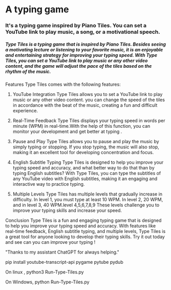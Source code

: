 
# A typing game

### It's a typing game inspired by Piano Tiles. You can set a YouTube link to play music, a song, or a motivational speech.

##### Type Tiles is a typing game that is inspired by Piano Tiles. Besides seeing a motivating lecture or listening to your favorite music, it is an enjoyable and entertaining strategy for improving your typing speed. With Type Tiles, you can set a YouTube link to play music or any other video content, and the game will adjust the pace of the tiles based on the rhythm of the music.

Features
Type Tiles comes with the following features:

1. YouTube Integration
Type Tiles allows you to set a YouTube link to play music or any other video content. you can change the speed of the tiles in accordance with the beat of the music, creating a fun and difficult experience.

2. Real-Time Feedback
Type Tiles displays your typing speed in words per minute (WPM) in real-time.With the help of this function, you can monitor your development and get better at typing .

3. Pause and Play
Type Tiles allows you to pause and play the music by simply typing or stopping. If you stop typing, the music will also stop, making it an excellent tool for developing concentration and focus.

4. English Subtitle Typing
Type Tiles is designed to help you improve your typing speed and accuracy, and what better way to do that than by typing English subtitles? With Type Tiles, you can type the subtitles of any YouTube video with English subtitles, making it an engaging and interactive way to practice typing.

5. Multiple Levels
Type Tiles has multiple levels that gradually increase in difficulty. In level 1, you must type at least 10 WPM. In level 2, 20 WPM, and in level 3, 40 WPM.level 4,5,6,7,8,9 These levels challenge you to improve your typing skills and increase your speed.

Conclusion
Type Tiles is a fun and engaging typing game that is designed to help you improve your typing speed and accuracy. With features like real-time feedback, English subtitle typing, and multiple levels, Type Tiles is a great tool for anyone looking to develop their typing skills. Try it out today and see can you can improve your typing !

"Thanks to my assistant ChatGPT for always helping."




pip install youtube-transcript-api pygame pytube pydub

On linux ,
python3 Run-Type-Tiles.py

On Windows,
python Run-Type-Tiles.py
